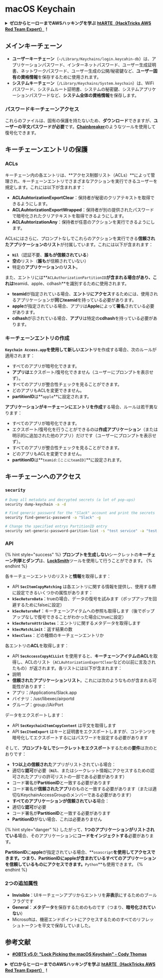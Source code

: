 # macOS Keychain

<details>

<summary><strong>ゼロからヒーローまでAWSハッキングを学ぶ</strong> <a href="https://training.hacktricks.xyz/courses/arte"><strong>htARTE（HackTricks AWS Red Team Expert）</strong></a><strong>！</strong></summary>

HackTricksをサポートする他の方法：

- **HackTricksで企業を宣伝したい**または**HackTricksをPDFでダウンロードしたい場合は**、[**SUBSCRIPTION PLANS**](https://github.com/sponsors/carlospolop)をチェックしてください！
- [**公式PEASS＆HackTricksスワッグ**](https://peass.creator-spring.com)を入手する
- [**The PEASS Family**](https://opensea.io/collection/the-peass-family)を発見し、独占的な[NFTs](https://opensea.io/collection/the-peass-family)のコレクションをご覧ください
- **Discordグループ**に**参加**💬(https://discord.gg/hRep4RUj7f)または[**telegramグループ**](https://t.me/peass)に参加するか、**Twitter**🐦で**フォロー**する[**@carlospolopm**](https://twitter.com/hacktricks_live)**。**
- **HackTricks**（https://github.com/carlospolop/hacktricks）と[**HackTricks Cloud**](https://github.com/carlospolop/hacktricks-cloud)のGitHubリポジトリにPRを提出して、あなたのハッキングトリックを共有してください。

</details>

## メインキーチェーン

- **ユーザーキーチェーン**（`~/Library/Keychains/login.keycahin-db`）は、アプリケーションパスワード、インターネットパスワード、ユーザー生成証明書、ネットワークパスワード、ユーザー生成の公開/秘密鍵など、**ユーザー固有の資格情報**を保存するために使用されます。
- **システムキーチェーン**（`/Library/Keychains/System.keychain`）は、WiFiパスワード、システムルート証明書、システムの秘密鍵、システムアプリケーションパスワードなど、**システム全体の資格情報**を保存します。

### パスワードキーチェーンアクセス

これらのファイルは、固有の保護を持たないため、**ダウンロード**できますが、**ユーザーの平文パスワードが必要**です。[**Chainbreaker**](https://github.com/n0fate/chainbreaker)のようなツールを使用して復号化できます。

## キーチェーンエントリの保護

### ACLs

キーチェーン内の各エントリは、**アクセス制御リスト（ACLs）**によって管理され、キーチェーンエントリでさまざまなアクションを実行できるユーザーを規定します。これには以下が含まれます：

- **ACLAuhtorizationExportClear**：保持者が秘密のクリアテキストを取得できるようにします。
- **ACLAuhtorizationExportWrapped**：保持者が別の提供されたパスワードで暗号化されたクリアテキストを取得できるようにします。
- **ACLAuhtorizationAny**：保持者が任意のアクションを実行できるようにします。

ACLsにはさらに、プロンプトなしでこれらのアクションを実行できる**信頼されたアプリケーションのリスト**が付属しています。これには以下が含まれます：

- **`Nil`**（認証不要、**誰もが信頼されている**）
- **空の**リスト（**誰も**が信頼されていない）
- 特定の**アプリケーション**の**リスト**。

また、エントリには**`ACLAuthorizationPartitionID`**が含まれる場合があり、これは**teamid、apple、cdhash**を識別するために使用されます。

- **teamid**が指定されている場合、**エントリにアクセス**するためには、使用されるアプリケーションが**同じteamid**を持っている必要があります。
- **apple**が指定されている場合、アプリは**Apple**によって**署名**されている必要があります。
- **cdhash**が示されている場合、**アプリ**は特定の**cdhash**を持っている必要があります。

### キーチェーンエントリの作成

**`Keychain Access.app`**を使用して**新しいエントリ**を作成する場合、次のルールが適用されます：

- すべてのアプリが暗号化できます。
- **アプリは**エクスポート/復号化できません（ユーザーにプロンプトを表示せず）。
- すべてのアプリが整合性チェックを見ることができます。
- どのアプリもACLを変更できません。
- **partitionID**は**`apple`**に設定されます。

**アプリケーションがキーチェーンにエントリを作成**する場合、ルールは若干異なります：

- すべてのアプリが暗号化できます。
- エクスポート/復号化を行うことができるのは**作成アプリケーション**（または明示的に追加された他のアプリ）だけです（ユーザーにプロンプトを表示せず）。
- すべてのアプリが整合性チェックを見ることができます。
- どのアプリもACLを変更できません。
- **partitionID**は**`teamid:[ここにteamID]`**に設定されます。

## キーチェーンへのアクセス

### `security`
```bash
# Dump all metadata and decrypted secrets (a lot of pop-ups)
security dump-keychain -a -d

# Find generic password for the "Slack" account and print the secrets
security find-generic-password -a "Slack" -g

# Change the specified entrys PartitionID entry
security set-generic-password-parition-list -s "test service" -a "test acount" -S
```
### API

{% hint style="success" %}
**プロンプトを生成しない**シークレットの**キーチェーン列挙とダンプ**は、[**LockSmith**](https://github.com/its-a-feature/LockSmith)ツールを使用して行うことができます。
{% endhint %}

各キーチェーンエントリのリストと**情報**を取得します：

* API **`SecItemCopyMatching`** は各エントリに関する情報を提供し、使用する際に設定できるいくつかの属性があります：
* **`kSecReturnData`**：trueの場合、データの復号を試みます（ポップアップを回避するためにfalseに設定）
* **`kSecReturnRef`**：キーチェーンアイテムへの参照も取得します（後でポップアップなしで復号できることがわかった場合にtrueに設定）
* **`kSecReturnAttributes`**：エントリに関するメタデータを取得します
* **`kSecMatchLimit`**：返す結果の数
* **`kSecClass`**：どの種類のキーチェーンエントリか

各エントリの**ACL**を取得します：

* API **`SecAccessCopyACLList`** を使用すると、**キーチェーンアイテムのACL**を取得し、ACLのリスト（`ACLAuhtorizationExportClear`などの以前に言及されたもの）が返されます。各リストには以下が含まれます：
* 説明
* **信頼されたアプリケーションリスト**。これには次のようなものが含まれる可能性があります：
* アプリ：/Applications/Slack.app
* バイナリ：/usr/libexec/airportd
* グループ：group://AirPort

データをエクスポートします：

* API **`SecKeychainItemCopyContent`** は平文を取得します
* API **`SecItemExport`** はキーと証明書をエクスポートしますが、コンテンツを暗号化してエクスポートするにはパスワードを設定する必要があります

そして、**プロンプトなしでシークレットをエクスポート**するための**要件**は次のとおりです：

* **1つ以上の信頼された**アプリがリストされている場合：
* 適切な**認可**が必要（**`Nil`**、またはシークレット情報にアクセスするための認可されたアプリの許可リストの一部である必要があります）
* コード署名が**PartitionID**と一致する必要があります
* コード署名が**信頼されたアプリ**のものと一致する必要があります（または適切なKeychainAccessGroupのメンバーである必要があります）
* **すべてのアプリケーションが信頼されている**場合：
* 適切な**認可**が必要
* コード署名が**PartitionID**と一致する必要があります
* **PartitionID**がない場合、これは必要ありません

{% hint style="danger" %}
したがって、**1つのアプリケーションがリストされている**場合、そのアプリケーションに**コードをインジェクトする**必要があります。

**PartitionID**に**apple**が指定されている場合、**`osascript`**を使用してアクセスできます。つまり、PartitionIDにappleが含まれているすべてのアプリケーションを信頼しているものにアクセスできます。**`Python`**も使用できます。
{% endhint %}

### 2つの追加属性

* **Invisible**：UIキーチェーンアプリからエントリを**非表示**にするためのブールフラグです
* **General**：**メタデータ**を保存するためのものです（つまり、**暗号化されていない**）
* Microsoftは、機密エンドポイントにアクセスするためのすべてのリフレッシュトークンを平文で保存していました。

## 参考文献

* [**#OBTS v5.0: "Lock Picking the macOS Keychain" - Cody Thomas**](https://www.youtube.com/watch?v=jKE1ZW33JpY)

<details>

<summary><strong>ゼロからヒーローまでのAWSハッキングを学ぶ</strong> <a href="https://training.hacktricks.xyz/courses/arte"><strong>htARTE（HackTricks AWS Red Team Expert）</strong></a><strong>！</strong></summary>

HackTricksをサポートする他の方法：

* **HackTricksで企業を宣伝したい**、または**HackTricksをPDFでダウンロードしたい**場合は、[**SUBSCRIPTION PLANS**](https://github.com/sponsors/carlospolop)をチェックしてください！
* [**公式PEASS＆HackTricksグッズ**](https://peass.creator-spring.com)を入手する
* [**The PEASS Family**](https://opensea.io/collection/the-peass-family)を発見し、独占的な[NFTs](https://opensea.io/collection/the-peass-family)コレクションを見つける
* 💬 [**Discordグループ**](https://discord.gg/hRep4RUj7f)に参加するか、[**telegramグループ**](https://t.me/peass)に参加するか、**Twitter** 🐦 [**@carlospolopm**](https://twitter.com/hacktricks_live)をフォローする
* **HackTricks**と[**HackTricks Cloud**](https://github.com/carlospolop/hacktricks)のGitHubリポジトリにPRを提出して、あなたのハッキングトリックを共有してください。

</details>
